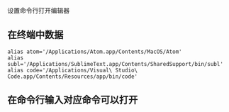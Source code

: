 设置命令行打开编辑器


## 在终端中数据

````
alias atom='/Applications/Atom.app/Contents/MacOS/Atom'
alias subl='/Applications/SublimeText.app/Contents/SharedSupport/bin/subl'
alias code='/Applications/Visual\ Studio\ Code.app/Contents/Resources/app/bin/code'
````

## 在命令行输入对应命令可以打开
